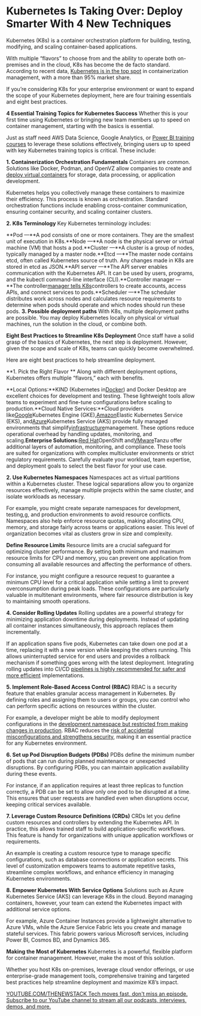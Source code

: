 # Kubernetes Is Taking Over: Deploy Smarter With 4 New Techniques
Kubernetes (K8s) is a container orchestration platform for building, testing, modifying, and scaling container-based applications.

With multiple “flavors” to choose from and the ability to operate both on-premises and in the cloud, K8s has become the de facto standard. According to recent data, [Kubernetes is in the top spot](https://thenewstack.io/magic-is-happening-in-kubernetes/) in containerization management, with a more than 95% market share.

If you’re considering K8s for your enterprise environment or want to expand the scope of your Kubernetes deployment, here are four training essentials and eight best practices.

**4 Essential Training Topics for Kubernetes Success**
Whether this is your first time using Kubernetes or bringing new team members up to speed on container management, starting with the basics is essential.

Just as staff need AWS Data Science, Google Analytics, or [Power BI training courses](https://www.accelebrate.com/power-bi-training) to leverage these solutions effectively, bringing users up to speed with key Kubernetes training topics is critical. These include:

**1. Containerization Orchestration Fundamentals**
Containers are common. Solutions like Docker, Podman, and OpenVZ allow companies to create and [deploy virtual containers](https://thenewstack.io/deploy-a-virtual-machine-with-oracles-open-source-virtualbox/) for storage, data processing, or application development.

Kubernetes helps you collectively manage these containers to maximize their efficiency. This process is known as orchestration. Standard orchestration functions include enabling cross-container communication, ensuring container security, and scaling container clusters.

**2. K8s Terminology**
Key Kubernetes terminology includes:

**Pod —**A pod consists of one or more containers. They are the smallest unit of execution in K8s.**Node —**A node is the physical server or virtual machine (VM) that hosts a pod.**Cluster —**A cluster is a group of nodes, typically managed by a master node.**Etcd —**The master node contains etcd, often called Kubernetes source of truth. Any changes made in K8s are stored in etcd as JSON.**API server —**The API server enables communication with the Kubernetes API. It can be used by users, programs, and the kubectl command-line interface (CLI).**Controller manager —**The controller[manager tells K8s](https://thenewstack.io/kubecost-cloud-manages-k8s-costs-for-finops-teams/)controllers to create accounts, access APIs, and connect services to pods.**Scheduler —**The scheduler distributes work across nodes and calculates resource requirements to determine when pods should operate and which nodes should run these pods.
**3. Possible deployment paths**
With K8s, multiple deployment paths are possible. You may deploy Kubernetes locally on physical or virtual machines, run the solution in the cloud, or combine both.

**Eight Best Practices to Streamline K8s Deployment**
Once staff have a solid grasp of the basics of Kubernetes, the next step is deployment. However, given the scope and scale of K8s, teams can quickly become overwhelmed.

Here are eight best practices to help streamline deployment.

**1. Pick the Right Flavor **
Along with different deployment options, Kubernetes offers multiple “flavors,” each with benefits.

**Local Options:**KIND (Kubernetes in[Docker](https://www.docker.com/?utm_content=inline+mention)) and Docker Desktop are excellent choices for development and testing. These lightweight tools allow teams to experiment and fine-tune configurations before scaling to production.**Cloud Native Services:**Cloud providers like[Google](https://cloud.google.com/?utm_content=inline+mention)Kubernetes Engine (GKE),[Amazon](https://aws.amazon.com/?utm_content=inline+mention)Elastic Kubernetes Service (EKS), and[Azure](https://news.microsoft.com/?utm_content=inline+mention)Kubernetes Service (AKS) provide fully managed environments that simplify[infrastructure](https://thenewstack.io/platform-engineering-needs-to-manage-infrastructure-too/)management. These options reduce operational overhead by handling updates, monitoring, and scaling.**Enterprise Solutions:**[Red Hat](https://www.openshift.com/try?utm_content=inline+mention)OpenShift and[VMware](https://tanzu.vmware.com?utm_content=inline+mention)Tanzu offer additional layers of automation, monitoring, and compliance. These tools are suited for organizations with complex multicluster environments or strict regulatory requirements.
Carefully evaluate your workload, team expertise, and deployment goals to select the best flavor for your use case.

**2. Use Kubernetes Namespaces**
Namespaces act as virtual partitions within a Kubernetes cluster. These logical separations allow you to organize resources effectively, manage multiple projects within the same cluster, and isolate workloads as necessary.

For example, you might create separate namespaces for development, testing,g, and production environments to avoid resource conflicts. Namespaces also help enforce resource quotas, making allocating CPU, memory, and storage fairly across teams or applications easier. This level of organization becomes vital as clusters grow in size and complexity.

**Define Resource Limits**
Resource limits are a crucial safeguard for optimizing cluster performance. By setting both minimum and maximum resource limits for CPU and memory, you can prevent one application from consuming all available resources and affecting the performance of others.

For instance, you might configure a resource request to guarantee a minimum CPU level for a critical application while setting a limit to prevent overconsumption during peak loads. These configurations are particularly valuable in multitenant environments, where fair resource distribution is key to maintaining smooth operations.

**4. Consider Rolling Updates**
Rolling updates are a powerful strategy for minimizing application downtime during deployments. Instead of updating all container instances simultaneously, this approach replaces them incrementally.

If an application spans five pods, Kubernetes can take down one pod at a time, replacing it with a new version while keeping the others running. This allows uninterrupted service for end users and provides a rollback mechanism if something goes wrong with the latest deployment. Integrating rolling updates into CI/CD [pipelines is highly recommended for safer and more efficient](https://thenewstack.io/5-bottlenecks-impacting-rag-pipeline-efficiency-in-production/) implementations.

**5. Implement Role-Based Access Control (RBAC)**
RBAC is a security feature that enables granular access management in Kubernetes. By defining roles and assigning them to users or groups, you can control who can perform specific actions on resources within the cluster.

For example, a developer might be able to modify deployment configurations in the [development namespace but restricted from making changes in production](https://thenewstack.io/does-cloud-native-change-developer-productivity-and-experience/). RBAC reduces the [risk of accidental misconfigurations and strengthens security](https://thenewstack.io/want-to-mitigate-risk-invest-in-automation/), making it an essential practice for any Kubernetes environment.

**6. Set up Pod Disruption Budgets (PDBs)**
PDBs define the minimum number of pods that can run during planned maintenance or unexpected disruptions. By configuring PDBs, you can maintain application availability during these events.

For instance, if an application requires at least three replicas to function correctly, a PDB can be set to allow only one pod to be disrupted at a time. This ensures that user requests are handled even when disruptions occur, keeping critical services available.

**7. Leverage Custom Resource Definitions (CRDs)**
CRDs let you define custom resources and controllers by extending the Kubernetes API. In practice, this allows trained staff to build application-specific workflows. This feature is handy for organizations with unique application workflows or requirements.

An example is creating a custom resource type to manage specific configurations, such as database connections or application secrets. This level of customization empowers teams to automate repetitive tasks, streamline complex workflows, and enhance efficiency in managing Kubernetes environments.

**8. Empower Kubernetes With Service Options**
Solutions such as Azure Kubernetes Service (AKS) can leverage K8s in the cloud. Beyond managing containers, however, your team can extend the Kubernetes impact with additional service options.

For example, Azure Container Instances provide a lightweight alternative to Azure VMs, while the Azure Service Fabric lets you create and manage stateful services. This fabric powers various Microsoft services, including Power BI, Cosmos BD, and Dynamics 365.

**Making the Most of Kubernetes**
Kubernetes is a powerful, flexible platform for container management. However, make the most of this solution.

Whether you host K8s on-premises, leverage cloud vendor offerings, or use enterprise-grade management tools, comprehensive training and targeted best practices help streamline deployment and maximize K8’s impact.

[
YOUTUBE.COM/THENEWSTACK
Tech moves fast, don't miss an episode. Subscribe to our YouTube
channel to stream all our podcasts, interviews, demos, and more.
](https://youtube.com/thenewstack?sub_confirmation=1)